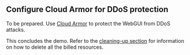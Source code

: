 ## Configure Cloud Armor for DDoS protection

To be prepared. Use [Cloud Armor](https://cloud.google.com/armor/) to protect the WebGUI from DDoS attacks.

This concludes the demo. Refer to the [cleaning-up section](./cleaning.md) for information on how to delete all the billed resources.
